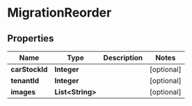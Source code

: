 

# MigrationReorder


## Properties

| Name | Type | Description | Notes |
|------------ | ------------- | ------------- | -------------|
|**carStockId** | **Integer** |  |  [optional] |
|**tenantId** | **Integer** |  |  [optional] |
|**images** | **List&lt;String&gt;** |  |  [optional] |



